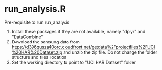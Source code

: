 run_analysis.R
==================

Pre-requisite to run run_analysis
1. Install these packages if they are not available, namely "dplyr" and "DataCombine"
2. Download the samsung data from https://d396qusza40orc.cloudfront.net/getdata%2Fprojectfiles%2FUCI%20HAR%20Dataset.zip
and unzip the zip file. Do not change the folder structure and files' location
3. Set the working directory to point to "UCI HAR Dataset" folder
